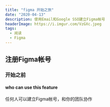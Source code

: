 ```yaml
---
title: "figma 开始之旅"
date: "2020-04-13"
description: 使用Email和Google SSO建立Figma帐号
headerImage: https://i.imgur.com/VzGXc.jpeg
tags:
  - 阅读
  - Figma
---
```


## 注册Figma帐号

### 开始之前

#### who can use this feature

任何人可以建立Figma帐号，和你的团队协作
